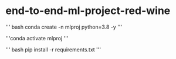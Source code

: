 # end-to-end-ml-project-red-wine

'''
bash
conda create -n mlproj python=3.8 -y
'''

'''conda activate mlproj
'''


'''
bash
pip install -r requirements.txt
'''

